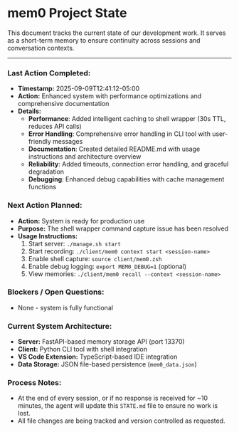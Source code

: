 # mem0 Project State

This document tracks the current state of our development work. It serves as a short-term memory to ensure continuity across sessions and conversation contexts.

---

### Last Action Completed:

*   **Timestamp:** 2025-09-09T12:41:12-05:00
*   **Action:** Enhanced system with performance optimizations and comprehensive documentation
*   **Details:** 
    - **Performance**: Added intelligent caching to shell wrapper (30s TTL, reduces API calls)
    - **Error Handling**: Comprehensive error handling in CLI tool with user-friendly messages
    - **Documentation**: Created detailed README.md with usage instructions and architecture overview
    - **Reliability**: Added timeouts, connection error handling, and graceful degradation
    - **Debugging**: Enhanced debug capabilities with cache management functions

### Next Action Planned:

*   **Action:** System is ready for production use
*   **Purpose:** The shell wrapper command capture issue has been resolved
*   **Usage Instructions:**
    1. Start server: `./manage.sh start`
    2. Start recording: `./client/mem0 context start <session-name>`
    3. Enable shell capture: `source client/mem0.zsh`
    4. Enable debug logging: `export MEM0_DEBUG=1` (optional)
    5. View memories: `./client/mem0 recall --context <session-name>`

### Blockers / Open Questions:

*   None - system is fully functional

### Current System Architecture:

*   **Server:** FastAPI-based memory storage API (port 13370)
*   **Client:** Python CLI tool with shell integration
*   **VS Code Extension:** TypeScript-based IDE integration
*   **Data Storage:** JSON file-based persistence (`mem0_data.json`)

### Process Notes:

*   At the end of every session, or if no response is received for ~10 minutes, the agent will update this `STATE.md` file to ensure no work is lost.
*   All file changes are being tracked and version controlled as requested.

